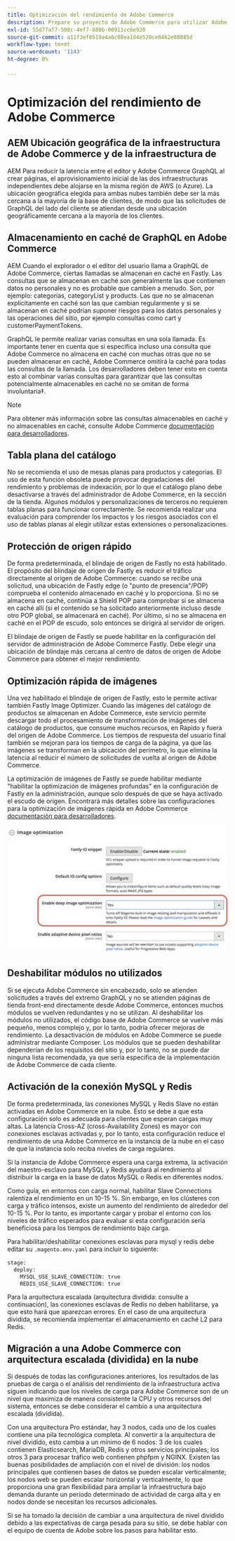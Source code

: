 ```yaml
---
title: Optimización del rendimiento de Adobe Commerce
description: Prepare su proyecto de Adobe Commerce para utilizar Adobe Experience Manager as a CMS cambiando algunas configuraciones predeterminadas.
exl-id: 55d77af7-508c-4ef7-888b-00911cc6e920
source-git-commit: a11f3ef0519a4a6c08ea1d4e520ce0462e88885d
workflow-type: tm+mt
source-wordcount: '1143'
ht-degree: 0%

---
```


# Optimización del rendimiento de Adobe Commerce

## AEM Ubicación geográfica de la infraestructura de Adobe Commerce y de la infraestructura de

AEM Para reducir la latencia entre el editor y Adobe Commerce GraphQL al crear páginas, el aprovisionamiento inicial de las dos infraestructuras independientes debe alojarse en la misma región de AWS (o Azure). La ubicación geográfica elegida para ambas nubes también debe ser la más cercana a la mayoría de la base de clientes, de modo que las solicitudes de GraphQL del lado del cliente se atiendan desde una ubicación geográficamente cercana a la mayoría de los clientes.

## Almacenamiento en caché de GraphQL en Adobe Commerce

AEM Cuando el explorador o el editor del usuario llama a GraphQL de Adobe Commerce, ciertas llamadas se almacenan en caché en Fastly. Las consultas que se almacenan en caché son generalmente las que contienen datos no personales y no es probable que cambien a menudo. Son, por ejemplo: categorías, categoryList y products. Las que no se almacenan explícitamente en caché son las que cambian regularmente y si se almacenan en caché podrían suponer riesgos para los datos personales y las operaciones del sitio, por ejemplo consultas como cart y customerPaymentTokens.

GraphQL le permite realizar varias consultas en una sola llamada. Es importante tener en cuenta que si especifica incluso una consulta que Adobe Commerce no almacena en caché con muchas otras que no se pueden almacenar en caché, Adobe Commerce omitirá la caché para todas las consultas de la llamada. Los desarrolladores deben tener esto en cuenta esto al combinar varias consultas para garantizar que las consultas potencialmente almacenables en caché no se omitan de forma involuntaria‡.

>[!NOTE]
>
> Para obtener más información sobre las consultas almacenables en caché y no almacenables en caché, consulte Adobe Commerce [documentación para desarrolladores](https://devdocs.magento.com/guides/v2.4/graphql/caching.html).

## Tabla plana del catálogo

No se recomienda el uso de mesas planas para productos y categorías. El uso de esta función obsoleta puede provocar degradaciones del rendimiento y problemas de indexación, por lo que el catálogo plano debe desactivarse a través del administrador de Adobe Commerce, en la sección de la tienda. Algunos módulos y personalizaciones de terceros no requieren tablas planas para funcionar correctamente. Se recomienda realizar una evaluación para comprender los impactos y los riesgos asociados con el uso de tablas planas al elegir utilizar estas extensiones o personalizaciones.

## Protección de origen rápido

De forma predeterminada, el blindaje de origen de Fastly no está habilitado. El propósito del blindaje de origen de Fastly es reducir el tráfico directamente al origen de Adobe Commerce: cuando se recibe una solicitud, una ubicación de Fastly edge (o &quot;punto de presencia&quot;/POP) comprueba el contenido almacenado en caché y lo proporciona. Si no se almacena en caché, continúa a Shield POP para comprobar si se almacena en caché allí (si el contenido se ha solicitado anteriormente incluso desde otro POP global, se almacenará en caché). Por último, si no se almacena en caché en el POP de escudo, solo entonces se dirigirá al servidor de origen.

El blindaje de origen de Fastly se puede habilitar en la configuración del servidor de administración de Adobe Commerce Fastly. Debe elegir una ubicación de blindaje más cercana al centro de datos de origen de Adobe Commerce para obtener el mejor rendimiento.

## Optimización rápida de imágenes

Una vez habilitado el blindaje de origen de Fastly, esto le permite activar también Fastly Image Optimizer. Cuando las imágenes del catálogo de productos se almacenan en Adobe Commerce, este servicio permite descargar todo el procesamiento de transformación de imágenes del catálogo de productos, que consume muchos recursos, en Rápido y fuera del origen de Adobe Commerce. Los tiempos de respuesta del usuario final también se mejoran para los tiempos de carga de la página, ya que las imágenes se transforman en la ubicación del perímetro, lo que elimina la latencia al reducir el número de solicitudes de vuelta al origen de Adobe Commerce.

La optimización de imágenes de Fastly se puede habilitar mediante &quot;habilitar la optimización de imágenes profundas&quot; en la configuración de Fastly en la administración, aunque solo después de que se haya activado el escudo de origen. Encontrará más detalles sobre las configuraciones para la optimización de imágenes rápida en Adobe Commerce [documentación para desarrolladores](https://devdocs.magento.com/cloud/cdn/fastly-image-optimization.html).

![Captura de pantalla de la configuración de optimización de imágenes de Fastly en el administrador de Adobe Commerce](../assets/commerce-at-scale/image-optimization.svg)

## Deshabilitar módulos no utilizados

Si se ejecuta Adobe Commerce sin encabezado, solo se atienden solicitudes a través del extremo GraphQL y no se atienden páginas de tienda front-end directamente desde Adobe Commerce, entonces muchos módulos se vuelven redundantes y no se utilizan. Al deshabilitar los módulos no utilizados, el código base de Adobe Commerce se vuelve más pequeño, menos complejo y, por lo tanto, podría ofrecer mejoras de rendimiento. La desactivación de módulos en Adobe Commerce se puede administrar mediante Composer. Los módulos que se pueden deshabilitar dependerían de los requisitos del sitio y, por lo tanto, no se puede dar ninguna lista recomendada, ya que sería específica de la implementación de Adobe Commerce de cada cliente.

## Activación de la conexión MySQL y Redis

De forma predeterminada, las conexiones MySQL y Redis Slave no están activadas en Adobe Commerce en la nube. Esto se debe a que esta configuración solo es adecuada para clientes que esperan cargas muy altas. La latencia Cross-AZ (cross-Availability Zones) es mayor con conexiones esclavas activadas y, por lo tanto, esta configuración reduce el rendimiento de una Adobe Commerce en la instancia de la nube en el caso de que la instancia solo reciba niveles de carga regulares.

Si la instancia de Adobe Commerce espera una carga extrema, la activación del maestro-esclavo para MySQL y Redis ayudará al rendimiento al distribuir la carga en la base de datos MySQL o Redis en diferentes nodos.

Como guía, en entornos con carga normal, habilitar Slave Connections ralentiza el rendimiento en un 10-15 %. Sin embargo, en los clústeres con carga y tráfico intensos, existe un aumento del rendimiento de alrededor del 10-15 %. Por lo tanto, es importante cargar y probar el entorno con los niveles de tráfico esperados para evaluar si esta configuración sería beneficiosa para los tiempos de rendimiento bajo carga.

Para habilitar/deshabilitar conexiones esclavas para mysql y redis debe editar su `.magento.env.yaml` para incluir lo siguiente:

```
stage:
  deploy:
    MYSQL_USE_SLAVE_CONNECTION: true
    REDIS_USE_SLAVE_CONNECTION: true
```

Para la arquitectura escalada (arquitectura dividida: consulte a continuación), las conexiones esclavas de Redis no deben habilitarse, ya que esto hará que aparezcan errores. En el caso de una arquitectura dividida, se recomienda implementar el almacenamiento en caché L2 para Redis.

## Migración a una Adobe Commerce con arquitectura escalada (dividida) en la nube

Si después de todas las configuraciones anteriores, los resultados de las pruebas de carga o el análisis del rendimiento de la infraestructura activa siguen indicando que los niveles de carga para Adobe Commerce son de un nivel que maximiza de manera consistente la CPU y otros recursos del sistema, entonces se debe considerar el cambio a una arquitectura escalada (dividida).

Con una arquitectura Pro estándar, hay 3 nodos, cada uno de los cuales contiene una pila tecnológica completa. Al convertir a la arquitectura de nivel dividido, esto cambia a un mínimo de 6 nodos: 3 de los cuales contienen Elasticsearch, MariaDB, Redis y otros servicios principales; los otros 3 para procesar tráfico web contienen phpfpm y NGINX. Existen las buenas posibilidades de ampliación con el nivel de división: los nodos principales que contienen bases de datos se pueden escalar verticalmente; los nodos web se pueden escalar horizontal y verticalmente, lo que proporciona una gran flexibilidad para ampliar la infraestructura bajo demanda durante un período determinado de actividad de carga alta y en nodos donde se necesitan los recursos adicionales.

Si se ha tomado la decisión de cambiar a una arquitectura de nivel dividido debido a las expectativas de carga pesada para su sitio, se debe hablar con el equipo de cuenta de Adobe sobre los pasos para habilitar esto.
